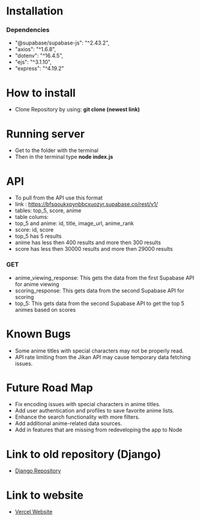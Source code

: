 # Installation
### Dependencies
* "@supabase/supabase-js": "^2.43.2",
* "axios": "^1.6.8",
* "dotenv": "^16.4.5",
* "ejs": "^3.1.10",
* "express": "^4.19.2"
# How to install
* Clone Repository by using: **git clone (newest link)**
# Running server
* Get to the folder with the terminal
* Then in the terminal type **node index.js**
# API
* To pull from the API use this format
* link : https://bfsqoukxpynbbcxuozyr.supabase.co/rest/v1/
* tables: top_5, score, anime
* table colums: 
* top_5 and anime: id, title, image_url, anime_rank
* score: id, score
* top_5 has 5 results
* anime has less then 400 results and more then 300 results
* score has less then 30000 results and more then 29000 results
### GET
* anime_viewing_response: This gets the data from the first Supabase API for anime viewing
* scoring_response: This gets data from the second Supabase API for scoring
* top_5: This gets data from the second Supabase API to get the top 5 animes based on scores
# Known Bugs
* Some anime titles with special characters may not be properly read.
* API rate limiting from the Jikan API may cause temporary data fetching issues.
# Future Road Map
* Fix encoding issues with special characters in anime titles.
* Add user authentication and profiles to save favorite anime lists.
* Enhance the search functionality with more filters.
* Add additional anime-related data sources.
* Add in features that are missing from redeveloping the app to Node
# Link to old repository (Django)
* [Django Repository](https://github.com/Slydawgz/INST377-Group-Project_Final)
# Link to website
* [Vercel Website](https://inst-377-final.vercel.app/)